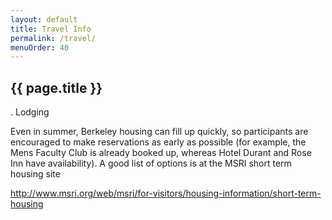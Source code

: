 ```yaml
---
layout: default
title: Travel Info
permalink: /travel/
menuOrder: 40
---
```


## {{ page.title }}	      


. Lodging

Even in summer, Berkeley housing can fill up quickly,
so participants are encouraged to make reservations
as early as possible (for example, the Mens Faculty
Club is already booked up, whereas Hotel Durant and
Rose Inn have availability). A good list of options
is at the MSRI short term housing site

http://www.msri.org/web/msri/for-visitors/housing-information/short-term-housing
